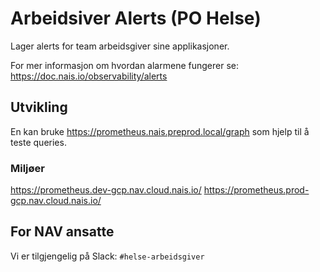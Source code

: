# Arbeidsiver Alerts (PO Helse)

Lager alerts for team arbeidsgiver sine applikasjoner.

For mer informasjon om hvordan alarmene fungerer se: https://doc.nais.io/observability/alerts

## Utvikling

En kan bruke https://prometheus.nais.preprod.local/graph som hjelp til å teste queries.

### Miljøer

https://prometheus.dev-gcp.nav.cloud.nais.io/
https://prometheus.prod-gcp.nav.cloud.nais.io/

## For NAV ansatte

Vi er tilgjengelig på Slack: `#helse-arbeidsgiver`
